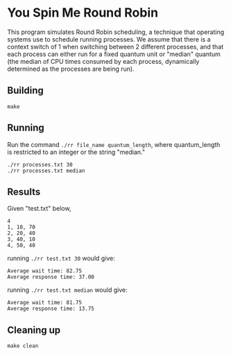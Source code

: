 # You Spin Me Round Robin

This program simulates Round Robin scheduling, a technique that operating systems use to schedule running processes. We assume that there is a context switch of 1 when switching between 2 different processes, and that each process can either run for a fixed quantum unit or "median" quantum (the median of CPU times consumed by each process, dynamically determined as the processes are being run).

## Building

```shell
make
```

## Running
Run the command ```./rr file_name quantum_length```, where quantum_length is restricted to an integer or the string "median."

```shell
./rr processes.txt 30
./rr processes.txt median
```

## Results
Given "test.txt" below,
```shell
4
1, 10, 70
2, 20, 40
3, 40, 10
4, 50, 40
```
running ```./rr test.txt 30``` would give:
```shell
Average wait time: 82.75
Average response time: 37.00
```

running ```./rr test.txt median``` would give:
```shell
Average wait time: 81.75
Average response time: 13.75
```

## Cleaning up

```shell
make clean
```
